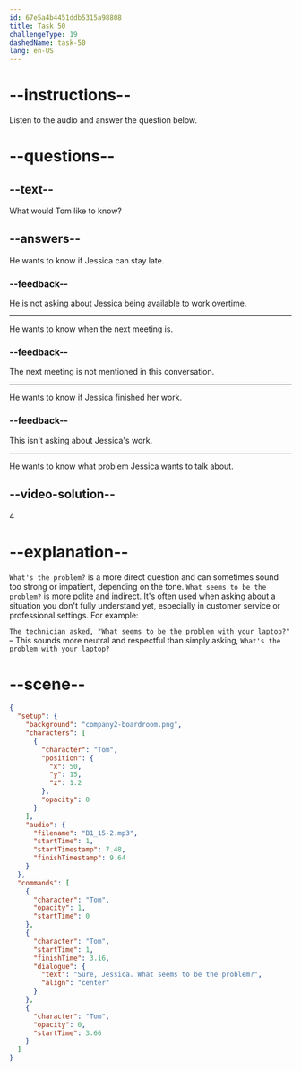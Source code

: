 ```yaml
---
id: 67e5a4b4451ddb5315a98808
title: Task 50
challengeType: 19
dashedName: task-50
lang: en-US
---
```


<!-- (Audio) Tom: Sure, Jessica. What seems to be the problem? -->

# --instructions--

Listen to the audio and answer the question below.

# --questions--

## --text--

What would Tom like to know?

## --answers--

He wants to know if Jessica can stay late.

### --feedback--

He is not asking about Jessica being available to work overtime.

---

He wants to know when the next meeting is.

### --feedback--

The next meeting is not mentioned in this conversation.

---

He wants to know if Jessica finished her work.

### --feedback--

This isn't asking about Jessica's work.

---

He wants to know what problem Jessica wants to talk about.

## --video-solution--

4

# --explanation--

`What's the problem?` is a more direct question and can sometimes sound too strong or impatient, depending on the tone. `What seems to be the problem?` is more polite and indirect. It's often used when asking about a situation you don't fully understand yet, especially in customer service or professional settings. For example:

`The technician asked, "What seems to be the problem with your laptop?"` – This sounds more neutral and respectful than simply asking, `What's the problem with your laptop?`

# --scene--

```json
{
  "setup": {
    "background": "company2-boardroom.png",
    "characters": [
      {
        "character": "Tom",
        "position": {
          "x": 50,
          "y": 15,
          "z": 1.2
        },
        "opacity": 0
      }
    ],
    "audio": {
      "filename": "B1_15-2.mp3",
      "startTime": 1,
      "startTimestamp": 7.48,
      "finishTimestamp": 9.64
    }
  },
  "commands": [
    {
      "character": "Tom",
      "opacity": 1,
      "startTime": 0
    },
    {
      "character": "Tom",
      "startTime": 1,
      "finishTime": 3.16,
      "dialogue": {
        "text": "Sure, Jessica. What seems to be the problem?",
        "align": "center"
      }
    },
    {
      "character": "Tom",
      "opacity": 0,
      "startTime": 3.66
    }
  ]
}
```
